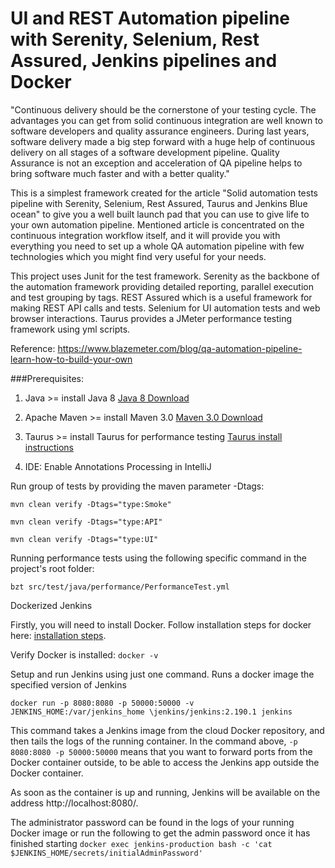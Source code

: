 # UI and REST Automation pipeline with Serenity, Selenium, Rest Assured, Jenkins pipelines and Docker
"Continuous delivery should be the cornerstone of your testing cycle. The advantages you can get from solid continuous integration are well known to software developers and quality assurance engineers. During last years, software delivery made a big step forward with a huge help of continuous delivery on all stages of a software development pipeline. Quality Assurance is not an exception and acceleration of QA pipeline helps to bring software much faster and with a better quality."

This is a simplest framework created for the article "Solid automation tests pipeline with Serenity, Selenium, Rest Assured, Taurus and Jenkins Blue ocean" to give you a well built launch pad that you can use to give life to your own automation pipeline. 
Mentioned article is concentrated on the continuous integration workflow itself, and it will provide you with everything you need to set up a whole QA automation pipeline with few technologies which you might find very useful for your needs. 


This project uses Junit for the test framework. Serenity as the backbone of the automation framework providing detailed reporting, parallel execution and test grouping by tags. REST Assured which is a useful framework for making REST API calls and tests. Selenium for UI automation tests and web browser interactions. Taurus provides a JMeter performance testing framework using yml scripts.

Reference: 
https://www.blazemeter.com/blog/qa-automation-pipeline-learn-how-to-build-your-own

###Prerequisites: 

 1. Java >= install Java 8 [Java 8 Download](http://www.oracle.com/technetwork/java/javase/downloads/jdk8-downloads-2133151.html)
 2. Apache Maven >= install Maven 3.0 [Maven 3.0 Download](https://maven.apache.org/install.html)
 3. Taurus >= install Taurus for performance testing [Taurus install instructions](https://gettaurus.org/?utm_source=blog&utm_medium=BM_blog&utm_campaign=qa-automation-pipeline-learn-how-to-build-your-own)

 4. IDE: Enable Annotations Processing in IntelliJ


Run group of tests by providing the maven parameter -Dtags:
 
`mvn clean verify -Dtags="type:Smoke"`

`mvn clean verify -Dtags="type:API"`

`mvn clean verify -Dtags="type:UI"`


Running performance tests using the following specific command in the project's root folder:

`bzt src/test/java/performance/PerformanceTest.yml`




Dockerized Jenkins

Firstly, you will need to install Docker. Follow installation steps for docker here: [installation steps](https://docs.docker.com/engine/installation/).

Verify Docker is installed: `docker -v`

Setup and run Jenkins using just one command.
Runs a docker image the specified version of Jenkins

`docker run -p 8080:8080 -p 50000:50000 -v JENKINS_HOME:/var/jenkins_home \jenkins/jenkins:2.190.1 jenkins`

This command takes a Jenkins image from the cloud Docker repository, and then tails the logs of the running container. In the command above, `-p 8080:8080 -p 50000:50000` means that you want to forward ports from the Docker container outside, to be able to access the Jenkins app outside the Docker container.

As soon as the container is up and running, Jenkins will be available on the address http://localhost:8080/.

The administrator password can be found in the logs of your running Docker image or run the following to get the admin
                                                                                    password once it has finished starting
                                                                                    `docker exec jenkins-production bash -c 'cat $JENKINS_HOME/secrets/initialAdminPassword'`